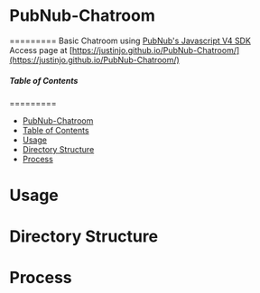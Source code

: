 # PubNub-Chatroom
=========
Basic Chatroom using [PubNub's Javascript V4 SDK](https://github.com/pubnub/javascript)  
Access page at [https://justinjo.github.io/PubNub-Chatroom/](https://justinjo.github.io/PubNub-Chatroom/)  


##### Table of Contents  
=========
* [PubNub-Chatroom](#pubnub-chatroom)
* [Table of Contents](#table-of-contents)  
* [Usage](#usage)  
* [Directory Structure](#directory-structure)
* [Process](#process) 

Usage
=========




Directory Structure
=========


Process
=========



